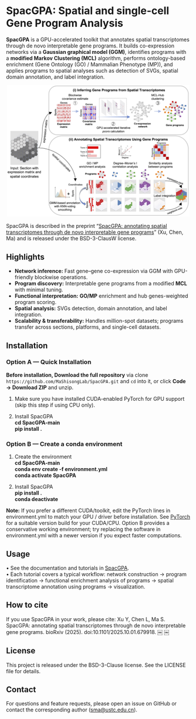 
# SpacGPA: Spatial and single-cell Gene Program Analysis

**SpacGPA** is a GPU-accelerated toolkit that annotates spatial transcriptomes through de novo interpretable gene programs. It builds co-expression networks via a **Gaussian graphical model (GGM)**, identifies programs with a **modified Markov Clustering (MCL)** algorithm, performs ontology-based enrichment (Gene Ontology (GO) / Mammalian Phenotype (MP)), and applies programs to spatial analyses such as detection of SVGs, spatial domain annotation, and label integration.

<p align="center">
  <img src="assets/SpacGPA_Workflow.png" alt="SpacGPA workflow" width="500" />
</p>

SpacGPA is described in the preprint “[SpacGPA: annotating spatial transcriptomes through de novo interpretable gene programs](https://doi.org/10.1101/2025.10.01.679918)” (Xu, Chen, Ma) and is released under the BSD-3-ClausW license.

## Highlights

- **Network inference:** Fast gene–gene co-expression via GGM with GPU-friendly blockwise operations.
- **Program discovery:** Interpretable gene programs from a modified **MCL** with minimal tuning.
- **Functional interpretation:** **GO/MP** enrichment and hub genes-weighted program scoring.
- **Spatial analysis:** SVGs detection, domain annotation, and label integration.
- **Scalability & transferability:** Handles million-spot datasets; programs transfer across sections, platforms, and single-cell datasets.

## Installation

### Option A — Quick Installation

**Before installation, Download the full repository** via clone `https://github.com/MaShisongLab/SpacGPA.git` and `cd` into it, or click **Code → Download ZIP** and unzip.  

1) Make sure you have installed CUDA-enabled PyTorch for GPU support (skip this step if using CPU only).

2) Install SpacGPA  
**cd SpacGPA-main**  
**pip install .**  

### Option B — Create a conda environment

1) Create the environment  
**cd SpacGPA-main**  
**conda env create -f environment.yml**  
**conda activate SpacGPA**  

2) Install SpacGPA  
**pip install .**  
**conda deactivate**  

**Note:** If you prefer a different CUDA/toolkit, edit the PyTorch lines in environment.yml
to match your GPU / driver before installation. See [PyTorch](https://pytorch.org/get-started/locally/)
for a suitable version build for your CUDA/CPU. Option B provides a conservative working environment; try replacing the software in environment.yml with a newer version if you expect faster computations.

## Usage

 • See the documentation and tutorials in [SpacGPA](https://spacgpa.readthedocs.io).  
 • Each tutorial covers a typical workflow: network construction → program identification → functional enrichment analysis of programs → spatial transcriptome annotation using programs → visualization.

## How to cite

If you use SpacGPA in your work, please cite:
Xu Y, Chen L, Ma S. SpacGPA: annotating spatial transcriptomes through de novo interpretable gene programs. bioRxiv (2025). doi:10.1101/2025.10.01.679918.  ￼  ￼

## License

This project is released under the BSD-3-Clause license. See the LICENSE file for details.

## Contact

For questions and feature requests, please open an issue on GitHub or contact the corresponding author (<sma@ustc.edu.cn>).
